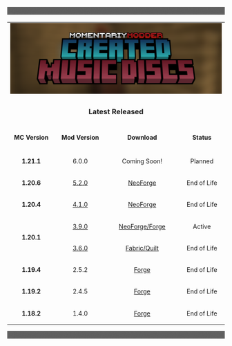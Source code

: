 <p><img src="https://raw.githubusercontent.com/MomentariyModder/branding/main/sites/site/line.png" alt="" /></p>
<table><tbody>
    <tr>
        <td colspan="5"><img src="https://raw.githubusercontent.com/MomentariyModder/branding/main/sites/projects-banner/cmd.png" width="100%"></td>
    </tr>
    <tr>
        <td colspan="5"><h3 align="center">Latest Released</h3></td>
    </tr>
    <tr>
        <td><h4 align="center">MC Version</h4></td>
        <td><h4 align="center">Mod Version</h4></td>
        <td colspan="2"><h4 align="center">Download</h4></td>
		<td><h4 align="center">Status</h4></td>
    </tr>
	<tr>
        <td><p align="center"><b>1.21.1</b></p></td>
        <td><p align="center">6.0.0</p></td>
        <td colspan="2"><p align="center">Coming Soon!</p></td>
        <td><p align="center">Planned</p></td>
    </tr>
	<tr>
        <td><p align="center"><b>1.20.6</b></p></td>
        <td><p align="center"><a href="https://momentariymodder.xyz/blog/cmd-3.9.0-5.2.0">5.2.0</a></p></td>
        <td colspan="2"><p align="center"><a href="https://github.com/MomentariyModder/release/blob/main/supported/created_music_discs/neoforge/1.20.6/%5BNeoForge%201.20.6%5DCreated%20Music%20Discs%5B5.2.0%5D.jar">NeoForge</a></p></td>
        <td><p align="center">End of Life</p></td>
    </tr>
	<tr>
        <td><p align="center"><b>1.20.4</b></p></td>
        <td><p align="center"><a href="https://momentariymodder.xyz/blog/cmd-3.7.0-4.1.0">4.1.0</a></p></td>
        <td colspan="2"><p align="center"><a href="https://github.com/MomentariyModder/release/blob/main/supported/created_music_discs/neoforge/1.20.4/%5BNeoForge%201.20.4%5DCreated%20Music%20Discs%5B4.1.0%5D.jar">NeoForge</a></p></td>
        <td><p align="center">End of Life</p></td>
    </tr>
    <tr>
        <td rowspan="2"><p align="center"><b>1.20.1</b></p></td>
        <td><p align="center"><a href="https://momentariymodder.xyz/blog/cmd-3.9.0-5.2.0">3.9.0</a></p></td>
        <td colspan="2"><p align="center"><a href="https://github.com/MomentariyModder/release/blob/main/supported/created_music_discs/forge/1.20.1/%5BNeoLexForge%201.20.1%5DCreated%20Music%20Discs%5B3.9.0%5D.jar">NeoForge/Forge</a></p></td>
        <td><p align="center">Active</p></td>
    </tr>
	<tr>
        <td><p align="center"><a href="https://momentariymodder.xyz/blog/cmd-3.6.0">3.6.0</a></p></td>
        <td colspan="2"><p align="center"><a href="https://github.com/MomentariyModder/release/blob/main/supported/created_music_discs/fabric/1.20.1/%5BFabricQuilt%201.20.1%5DCreated%20Music%20Discs%5B3.6.0%5D.jar">Fabric/Quilt</a></p></td>
		<td><p align="center">End of Life</p></td>
    </tr>
    <tr>
        <td><p align="center"><b>1.19.4</b></p></td>
        <td><p align="center">2.5.2</p></td>
        <td colspan="2"><p align="center"><a href="https://github.com/MomentariyModder/release/blob/main/supported/created_music_discs/forge/1.19.4/%5B1.19.4%5DCreated%20Music%20Discs%5B2.5.2%5D.jar">Forge</a></p></td>
		<td><p align="center">End of Life</p></td>
    </tr>
    <tr>
        <td><p align="center"><b>1.19.2</b></p></td>
        <td><p align="center">2.4.5</p></td>
        <td colspan="2"><p align="center"><a href="https://github.com/MomentariyModder/release/blob/main/supported/created_music_discs/forge/1.19.2/%5B1.19.2%5DCreated%20Music%20Discs%5B2.4.5%5D.jar">Forge</a></p></td>
		<td><p align="center">End of Life</p></td>
    </tr>
    <tr>
        <td><p align="center"><b>1.18.2</b></p></td>
        <td><p align="center">1.4.0</p></td>
        <td colspan="2"><p align="center"><a href="https://github.com/MomentariyModder/release/blob/main/supported/created_music_discs/forge/1.18.2/%5B1.18.2%5DCreated%20Music%20Discs%5B1.4.0%5D.jar">Forge</a></p></td>
		<td><p align="center">End of Life</p></td>
    </tr></tbody>
</table>
<p><img src="https://raw.githubusercontent.com/MomentariyModder/branding/main/sites/site/line.png" alt="" /></p>